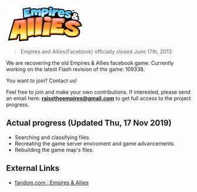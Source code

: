 ![Empires & Allies](art/Empires_&_Allies_logo.png "Empires & Allies logo")
> Empires and Allies(Facebook) officially closed June 17th, 2013

We are recovering the old Empires & Allies facebook game. Currently working on the latest Flash revision of the game: 109338.

You want to join? Contact us!

Feel free to join and make your own contributions. If interested, please send an email here: **raisetheempires@gmail.com** to get full access to the project progress.

## Actual progress (Updated Thu, 17 Nov 2019)
- Searching and classifying files.
- Recreating the game server enviroment and game advancements.
- Rebuilding the game map's files.

## External Links
- [fandom.com : Empires & Allies](https://empiresandallies.fandom.com/wiki/Empires_%26_Allies_Wiki/Main_2)
